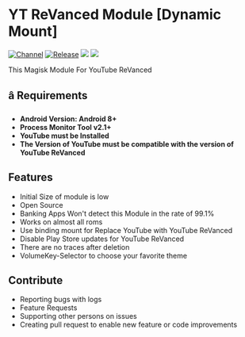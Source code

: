 # YT ReVanced Module [Dynamic Mount]
[![Channel](https://img.shields.io/badge/Telegram-Channel-blue.svg?logo=telegram)](https://t.me/RabahX_Official)
[![Release](https://img.shields.io/github/v/release/RabahX/YT-ReVanced-Module?label=Release)](https://github.com/RabahX/YT-ReVanced-Module/releases/latest)
![](https://img.shields.io/badge/Android-8.0%20--%2013-red.svg)
<img src="https://img.shields.io/github/downloads/RabahX/YT-ReVanced-Module/total">

This Magisk Module For YouTube ReVanced

## â­ Requirements
- **Android Version: Android 8+**
- **Process Monitor Tool v2.1+**
- **YouTube must be Installed**
- **The Version of YouTube must be compatible with the version of YouTube ReVanced**
## Features
- Initial Size of module is low
- Open Source
- Banking Apps Won't detect this Module in the rate of 99.1%
- Works on almost all roms
- Use binding mount for Replace YouTube with YouTube ReVanced
- Disable Play Store updates for YouTube ReVanced 
- There are no traces after deletion
- VolumeKey-Selector to choose your favorite theme
## Contribute
- Reporting bugs with logs
- Feature Requests
- Supporting other persons on issues
- Creating pull request to enable new feature or code improvements
